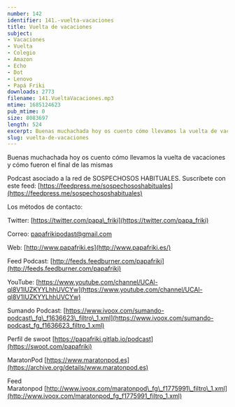 ```yaml
---
number: 142
identifier: 141.-vuelta-vacaciones
title: Vuelta de vacaciones
subject:
- Vacaciones
- Vuelta
- Colegio
- Amazon
- Echo
- Dot
- Lenovo
- Papá Friki
downloads: 2773
filename: 141.VueltaVacaciones.mp3
mtime: 1685124623
pub_mtime: 0
size: 8083697
length: 524
excerpt: Buenas muchachada hoy os cuento cómo llevamos la vuelta de vacaciones y cómo fueron el final de las mismas.
slug: vuelta-de-vacaciones
---
```

Buenas muchachada hoy os cuento cómo llevamos la vuelta de vacaciones y cómo fueron el final de las mismas

Podcast asociado a la red de SOSPECHOSOS HABITUALES. Suscríbete con este feed: [https://feedpress.me/sospechososhabituales](https://feedpress.me/sospechososhabituales)

Los métodos de contacto:

Twitter: [https://twitter.com/papa\_friki](https://twitter.com/papa_friki)

Correo: [papafrikipodast@gmail.com](https://archive.org/details/papafrikipodast@gmail.com)

Web: [http://www.papafriki.es](http://www.papafriki.es/)

Feed Podcast: [http://feeds.feedburner.com/papafriki](http://feeds.feedburner.com/papafriki)

YouTube: [https://www.youtube.com/channel/UCAl-ql8V1IUZKYYLhhUVCYw](https://www.youtube.com/channel/UCAl-ql8V1IUZKYYLhhUVCYw)

Sumando Podcast: [https://www.ivoox.com/sumando-podcast\_fg\_f1636623\_filtro\_1.xml](https://www.ivoox.com/sumando-podcast_fg_f1636623_filtro_1.xml)

Perfil de swoot [https://papafriki.gitlab.io/podcast](https://swoot.com/papafriki)

MaratonPod [https://www.maratonpod.es](https://archive.org/details/www.maratonpod.es)

Feed Maratonpod [http://www.ivoox.com/maratonpod\_fg\_f1775991\_filtro\_1.xml](http://www.ivoox.com/maratonpod_fg_f1775991_filtro_1.xml)